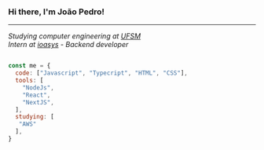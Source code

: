 ### Hi there, I'm João Pedro!

<hr />

<i> Studying computer engineering at [UFSM](https://www.ufsm.br/orgaos-de-apoio/sai/welcome-to-ufsm/) </i>
<br />
<i> Intern at [ioasys](https://ioasys.com.br) - Backend developer </i>

```javascript

const me = {
  code: ["Javascript", "Typecript", "HTML", "CSS"],
  tools: [
    "NodeJs",
    "React",
    "NextJS",
  ],
  studying: [
   "AWS"
  ],
}

```




<!--
**joaopedrobuzattim/joaopedrobuzattim** is a ✨ _special_ ✨ repository because its `README.md` (this file) appears on your GitHub profile.

Here are some ideas to get you started:

- 🔭 I’m currently working on ...
- 🌱 I’m currently learning ...
- 👯 I’m looking to collaborate on ...
- 🤔 I’m looking for help with ...
- 💬 Ask me about ...
- 📫 How to reach me: ...
- 😄 Pronouns: ...
- ⚡ Fun fact: ...
-->
